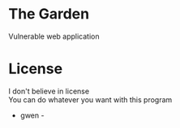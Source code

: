 # The Garden

Vulnerable web application


# License

I don't believe in license  
You can do whatever you want with this program  
- gwen -
